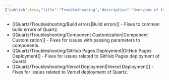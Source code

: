 ```yaml
---
{"publish":true,"title":"Troubleshooting","description":"Overview of frequent issues and troubleshooting steps.","created":"2024-10-09T22:08:11.110+02:00","modified":"2024-11-03T20:30:23.339+01:00","cssclasses":"mado-heading index-page hide-date"}
---
```



- [[Quartz/Troubleshooting/Build errors\|Build errors]] - Fixes to common build errors of Quartz.
- [[Quartz/Troubleshooting/Component Customization\|Component Customization]] - Fixes for issues with passing parameters to components.
- [[Quartz/Troubleshooting/GitHub Pages Deployment\|GitHub Pages Deployment]] - Fixes for issues related to GitHub Pages deployment of Quartz.
- [[Quartz/Troubleshooting/Vercel Deployment\|Vercel Deployment]] - Fixes for issues related to Vercel deployment of Quartz.

